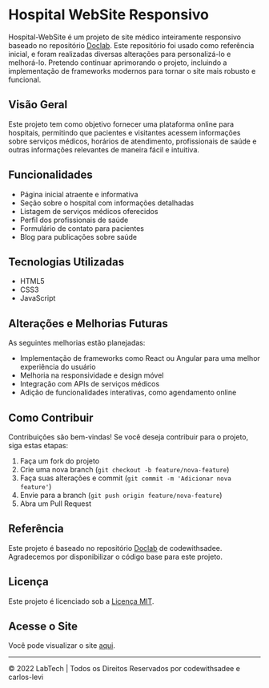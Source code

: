 # Hospital WebSite Responsivo 

Hospital-WebSite é um projeto de site médico inteiramente responsivo baseado no repositório [Doclab](https://github.com/codewithsadee/doclab). Este repositório foi usado como referência inicial, e foram realizadas diversas alterações para personalizá-lo e melhorá-lo. Pretendo continuar aprimorando o projeto, incluindo a implementação de frameworks modernos para tornar o site mais robusto e funcional.

## Visão Geral

Este projeto tem como objetivo fornecer uma plataforma online para hospitais, permitindo que pacientes e visitantes acessem informações sobre serviços médicos, horários de atendimento, profissionais de saúde e outras informações relevantes de maneira fácil e intuitiva.

## Funcionalidades

- Página inicial atraente e informativa
- Seção sobre o hospital com informações detalhadas
- Listagem de serviços médicos oferecidos
- Perfil dos profissionais de saúde
- Formulário de contato para pacientes
- Blog para publicações sobre saúde

## Tecnologias Utilizadas

- HTML5
- CSS3
- JavaScript

## Alterações e Melhorias Futuras

As seguintes melhorias estão planejadas:

- Implementação de frameworks como React ou Angular para uma melhor experiência do usuário
- Melhoria na responsividade e design móvel
- Integração com APIs de serviços médicos
- Adição de funcionalidades interativas, como agendamento online

## Como Contribuir

Contribuições são bem-vindas! Se você deseja contribuir para o projeto, siga estas etapas:

1. Faça um fork do projeto
2. Crie uma nova branch (`git checkout -b feature/nova-feature`)
3. Faça suas alterações e commit (`git commit -m 'Adicionar nova feature'`)
4. Envie para a branch (`git push origin feature/nova-feature`)
5. Abra um Pull Request

## Referência

Este projeto é baseado no repositório [Doclab](https://github.com/codewithsadee/doclab) de codewithsadee. Agradecemos por disponibilizar o código base para este projeto.

## Licença

Este projeto é licenciado sob a [Licença MIT](LICENSE).

## Acesse o Site

Você pode visualizar o site [aqui]([https://seu-usuario.github.io/Hospital-WebSite/](https://carlos-levi.github.io/Hospital-WebSite/)).

---

&copy; 2022 LabTech | Todos os Direitos Reservados por codewithsadee e carlos-levi
